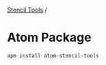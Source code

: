 [Stencil Tools](https://github.com/natemoo-re/stencil-tools/) / 
# Atom Package

```shell
apm install atom-stencil-tools
```